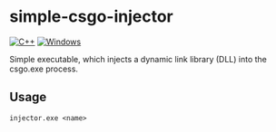 # simple-csgo-injector
[![C++](https://img.shields.io/badge/language-C%2B%2B-%23f34b7d.svg)](https://en.wikipedia.org/wiki/C%2B%2B)
[![Windows](https://img.shields.io/badge/platform-Windows-0078d7.svg)](https://en.wikipedia.org/wiki/Microsoft_Windows)

Simple executable, which injects a dynamic link library (DLL) into the csgo.exe process.
## Usage
`injector.exe <name>`

